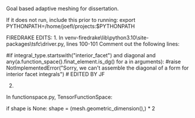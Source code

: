 Goal based adaptive meshing for dissertation.

If it does not run, include this prior to running:
export PYTHONPATH=/home/joefl/projects:$PYTHONPATH

FIREDRAKE EDITS:
1.
In venv-firedrake\lib\python3.10\site-packages\tsfc\driver.py, lines 100-101
Comment out the following lines:

#if integral_type.startswith("interior_facet") and diagonal and any(a.function_space().finat_element.is_dg() for a in arguments):
#raise NotImplementedError("Sorry, we can't assemble the diagonal of a form for interior facet integrals") # EDITED BY JF

2. 
In functionspace.py, TensorFunctionSpace:

if shape is None:
    shape = (mesh.geometric_dimension(),) * 2
